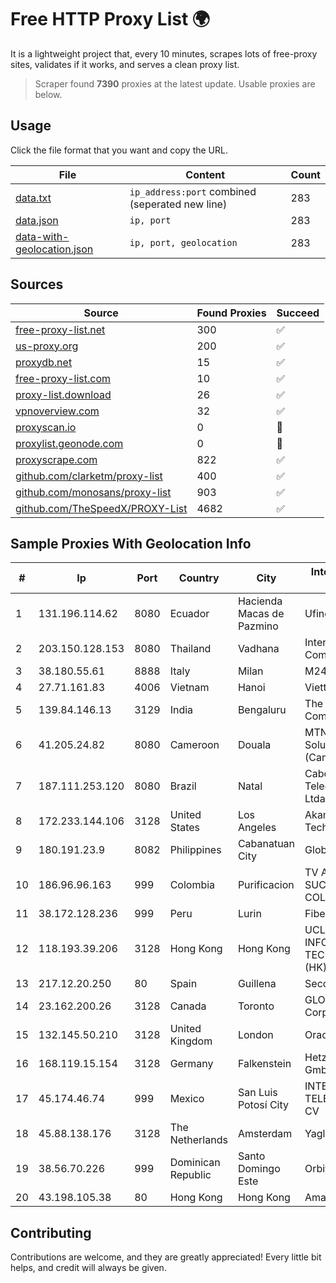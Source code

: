 
# Free HTTP Proxy List 🌍

It is a lightweight project that, every 10 minutes, scrapes lots of free-proxy sites, validates if it works, and serves a clean proxy list.


> Scraper found **7390** proxies at the latest update. Usable proxies are below.

## Usage

Click the file format that you want and copy the URL.


|File|Content|Count|
|----|-------|-----|
|[data.txt](https://raw.githubusercontent.com/themiralay/Proxy-List-World/master/data.txt)|`ip_address:port` combined (seperated new line)|283|
|[data.json](https://raw.githubusercontent.com/themiralay/Proxy-List-World/master/data.json)|`ip, port`|283|
|[data-with-geolocation.json](https://raw.githubusercontent.com/themiralay/Proxy-List-World/master/data-with-geolocation.json)|`ip, port, geolocation`|283|

## Sources

|Source|Found Proxies|Succeed|
|------|-------------|-------|
|[free-proxy-list.net](https://free-proxy-list.net)|300|✅|
|[us-proxy.org](https://www.us-proxy.org)|200|✅|
|[proxydb.net](http://proxydb.net)|15|✅|
|[free-proxy-list.com](https://free-proxy-list.com/?page=&port=&type%5B%5D=http&type%5B%5D=https&up_time=0&search=Search)|10|✅|
|[proxy-list.download](https://www.proxy-list.download/HTTP)|26|✅|
|[vpnoverview.com](https://vpnoverview.com/privacy/anonymous-browsing/free-proxy-servers)|32|✅|
|[proxyscan.io](https://www.proxyscan.io)|0|🚫|
|[proxylist.geonode.com](https://proxylist.geonode.com/api/proxy-list?limit=300&page=1&sort_by=lastChecked&sort_type=desc&protocols=http,https)|0|🚫|
|[proxyscrape.com](https://api.proxyscrape.com/v2/?request=displayproxies&protocol=http&timeout=10000&country=all&ssl=all&anonymity=all)|822|✅|
|[github.com/clarketm/proxy-list](https://raw.githubusercontent.com/clarketm/proxy-list/master/proxy-list-raw.txt)|400|✅|
|[github.com/monosans/proxy-list](https://raw.githubusercontent.com/monosans/proxy-list/main/proxies/http.txt)|903|✅|
|[github.com/TheSpeedX/PROXY-List](https://raw.githubusercontent.com/TheSpeedX/PROXY-List/master/http.txt)|4682|✅|


## Sample Proxies With Geolocation Info

|#|Ip|Port|Country|City|Internet Service Provider|
|-|--|----|-------|----|-------------------------|
|1|131.196.114.62|8080|Ecuador|Hacienda Macas de Pazmino|Ufinet Panama S.A.|
|2|203.150.128.153|8080|Thailand|Vadhana|Internet Thailand Company Ltd|
|3|38.180.55.61|8888|Italy|Milan|M247 Europe SRL|
|4|27.71.161.83|4006|Vietnam|Hanoi|Viettel Group|
|5|139.84.146.13|3129|India|Bengaluru|The Constant Company, LLC|
|6|41.205.24.82|8080|Cameroon|Douala|MTN Network Solutions (Cameroon)|
|7|187.111.253.120|8080|Brazil|Natal|Cabo Servicos De Telecomunicacoes Ltda|
|8|172.233.144.106|3128|United States|Los Angeles|Akamai Technologies, Inc.|
|9|180.191.23.9|8082|Philippines|Cabanatuan City|Globe Telecom|
|10|186.96.96.163|999|Colombia|Purificacion|TV AZTECA SUCURSAL COLOMBIA|
|11|38.172.128.236|999|Peru|Lurin|Fiber Digital S.R.L|
|12|118.193.39.206|3128|Hong Kong|Hong Kong|UCLOUD INFORMATION TECHNOLOGY (HK) LIMITED|
|13|217.12.20.250|80|Spain|Guillena|Secondary Node|
|14|23.162.200.26|3128|Canada|Toronto|GLOBALTELEHOST Corp.|
|15|132.145.50.210|3128|United Kingdom|London|Oracle Corporation|
|16|168.119.15.154|3128|Germany|Falkenstein|Hetzner Online GmbH|
|17|45.174.46.74|999|Mexico|San Luis Potosí City|INTERPHONET TELECOM, SA DE CV|
|18|45.88.138.176|3128|The Netherlands|Amsterdam|Yaglom Labs Ltd|
|19|38.56.70.226|999|Dominican Republic|Santo Domingo Este|Orbitek SRL|
|20|43.198.105.38|80|Hong Kong|Hong Kong|Amazon.com, Inc.|



## Contributing

Contributions are welcome, and they are greatly appreciated! Every
little bit helps, and credit will always be given.

